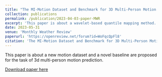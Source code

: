 ```yaml
---
title: "The MI-Motion Dataset and Benchmark for 3D Multi-Person Motion Prediction"
collection: publications
permalink: /publication/2023-04-03-paper-MWR
excerpt: 'This paper is about a wavelet-based quantile mapping method.'
date: 2023-05-31
venue: 'Monthly Weather Review'
paperurl: 'https://openreview.net/forum?id=WoFqcQpFl8'
citation: 'The MI-Motion Dataset and Benchmark for 3D Multi-Person Motion Prediction, Xiaogang Peng, Xiao Zhou, Yikai Luo, Zizhao Wu, under review'
---
```

This paper is about a new motion dataset and a novel baseline are proposed for the task of 3d multi-person motion prediction.

[Download paper here](http://zejiang-unsw.github.io/files/Jiang-MWR-2023.pdf)

